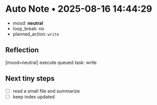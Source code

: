 # Auto Note • 2025-08-16 14:44:29
- mood: **neutral**
- loop_break: no
- planned_action: `write`

## Reflection
[mood=neutral] execute queued task: write

## Next tiny steps
- [ ] read a small file and summarize
- [ ] keep index updated
